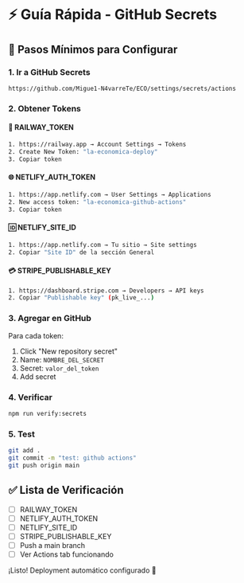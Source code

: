 # ⚡ Guía Rápida - GitHub Secrets

## 🎯 **Pasos Mínimos para Configurar**

### **1. Ir a GitHub Secrets**
```
https://github.com/Migue1-N4varreTe/ECO/settings/secrets/actions
```

### **2. Obtener Tokens**

#### 🚆 **RAILWAY_TOKEN**
```bash
1. https://railway.app → Account Settings → Tokens
2. Create New Token: "la-economica-deploy"
3. Copiar token
```

#### 🌐 **NETLIFY_AUTH_TOKEN**
```bash
1. https://app.netlify.com → User Settings → Applications
2. New access token: "la-economica-github-actions"
3. Copiar token
```

#### 🆔 **NETLIFY_SITE_ID**
```bash
1. https://app.netlify.com → Tu sitio → Site settings
2. Copiar "Site ID" de la sección General
```

#### 💳 **STRIPE_PUBLISHABLE_KEY**
```bash
1. https://dashboard.stripe.com → Developers → API keys
2. Copiar "Publishable key" (pk_live_...)
```

### **3. Agregar en GitHub**
Para cada token:
1. Click "New repository secret"
2. Name: `NOMBRE_DEL_SECRET`
3. Secret: `valor_del_token`
4. Add secret

### **4. Verificar**
```bash
npm run verify:secrets
```

### **5. Test**
```bash
git add .
git commit -m "test: github actions"
git push origin main
```

## ✅ **Lista de Verificación**
- [ ] RAILWAY_TOKEN
- [ ] NETLIFY_AUTH_TOKEN
- [ ] NETLIFY_SITE_ID
- [ ] STRIPE_PUBLISHABLE_KEY
- [ ] Push a main branch
- [ ] Ver Actions tab funcionando

¡Listo! Deployment automático configurado 🚀
